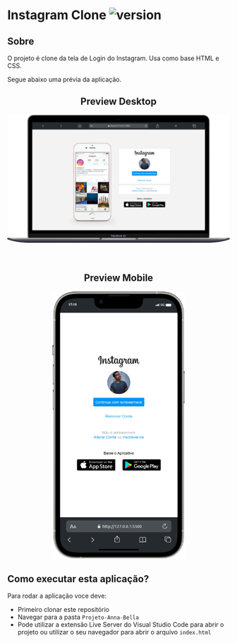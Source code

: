 # Instagram Clone ![version](https://img.shields.io/badge/version-1.0.0-blue)

## Sobre

O projeto é clone da tela de Login do Instagram. Usa como base HTML e CSS.

Segue abaixo uma prévia da aplicação.

<h2 align="center">Preview Desktop</h2>
<div align="center">
	<img width="800" src="./docs/images/macbook.png">
</div>

<h2 align="center" style="margin-top: 4rem;">Preview Mobile</h2>
<div align="center">
	<img width="300" src="./docs/images/mobile.png">
</div>

## Como executar esta aplicação?

Para rodar a aplicação voce deve:
- Primeiro clonar este repositório
- Navegar para a pasta `Projeto-Anna-Bella`
- Pode utilizar a extensão Live Server do Visual Studio Code para abrir o projeto ou utilizar o seu navegador para abrir o arquivo `index.html` 